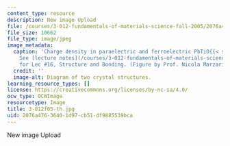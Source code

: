 ```yaml
---
content_type: resource
description: New image Upload
file: /courses/3-012-fundamentals-of-materials-science-fall-2005/2076a47636401d97cb51df9885539bca_3-012f05-th.jpg
file_size: 10662
file_type: image/jpeg
image_metadata:
  caption: 'Charge density in paraelectric and ferroelectric PbTiO{{< sub "3" >}}.
    See [lecture notes](/courses/3-012-fundamentals-of-materials-science-fall-2005/pages/lecture-notes)
    for Lec #16, Structure and Bonding. (Figure by Prof. Nicola Marzari.)'
  credit: ''
  image-alt: Diagram of two crystal structures.
learning_resource_types: []
license: https://creativecommons.org/licenses/by-nc-sa/4.0/
ocw_type: OCWImage
resourcetype: Image
title: 3-012f05-th.jpg
uid: 2076a476-3640-1d97-cb51-df9885539bca
---
```

New image Upload
